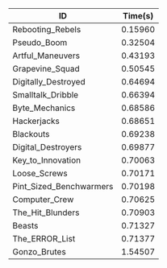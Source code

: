 |ID|Time(s)|
|-|-|
|Rebooting_Rebels|0.15960|
|Pseudo_Boom|0.32504|
|Artful_Maneuvers|0.43193|
|Grapevine_Squad|0.50545|
|Digitally_Destroyed|0.64694|
|Smalltalk_Dribble|0.66394|
|Byte_Mechanics|0.68586|
|Hackerjacks|0.68651|
|Blackouts|0.69238|
|Digital_Destroyers|0.69877|
|Key_to_Innovation|0.70063|
|Loose_Screws|0.70171|
|Pint_Sized_Benchwarmers|0.70198|
|Computer_Crew|0.70625|
|The_Hit_Blunders|0.70903|
|Beasts|0.71327|
|The_ERROR_List|0.71377|
|Gonzo_Brutes|1.54507|
